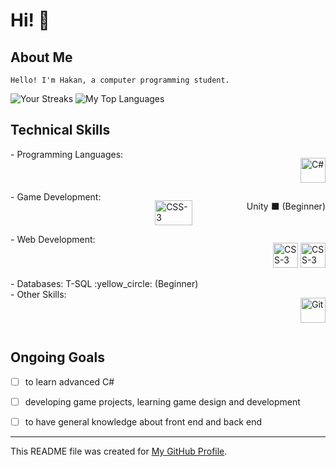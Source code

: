 # Hi! :wave:
## About Me
`Hello! I'm Hakan, a computer programming student.`

![Your Streaks](https://github-readme-streak-stats.herokuapp.com/?user=Hakan-Hasircioglu&theme=radical)
![My Top Languages](https://github-readme-stats.vercel.app/api/top-langs/?username=Hakan-Hasircioglu&layout=compact&theme=radical)

## Technical Skills
<div style="display: flex; justify-content: space-between;">
- Programming Languages: 
   
   <a href="https://developer.mozilla.org/en-US/docs/Web/HTML" target="_blank" rel="noreferrer"><img src="https://raw.githubusercontent.com/danielcranney/readme-generator/main/public/icons/skills/csharp-colored.svg" width="40" height="40" alt="C#" /></a>
</div>
   <div style="display: flex; justify-content: space-between;">
- Game Development:
       
   <a href="https://unity.com/c" target="_blank" rel="noreferrer"><img src="https://upload.wikimedia.org/wikipedia/commons/c/c4/Unity_2021.svg" width="60" height="40" alt="CSS-3" /></a>
      
  Unity :black_large_square: (Beginner)
</div>
<div style="display: flex; justify-content: space-between;">
- Web Development:
   
   <a href="https://git-scm.com/doc" target="_blank" rel="noreferrer"><img src="https://raw.githubusercontent.com/danielcranney/readme-generator/main/public/icons/skills/html5-colored.svg" width="40" height="40" alt="CSS-3" /></a>
   <a href="https://developer.mozilla.org/en-US/docs/Web/CSS" target="_blank" rel="noreferrer"><img src="https://raw.githubusercontent.com/danielcranney/readme-generator/main/public/icons/skills/css3-colored.svg" width="40" height="40" alt="CSS-3" /></a>
</div>
</div>
<div style="display: flex; justify-content: space-between;">
- Databases:
  T-SQL :yellow_circle: (Beginner)
</div>

<div style="display: flex; justify-content: space-between;">
- Other Skills:
   
  <a href="https://git-scm.com/doc" target="_blank" rel="noreferrer"><img src="https://raw.githubusercontent.com/danielcranney/readme-generator/main/public/icons/skills/git-colored.svg" width="40" height="40" alt="Git" /></a>
</div>


## Ongoing Goals
- [ ] to learn advanced C#
- [ ] developing game projects, learning game design and development
- [ ] to have general knowledge about front end and back end


---
This README file was created for [My GitHub Profile](https://github.com/Hakan-Hasircioglu).
